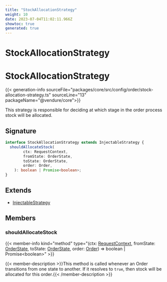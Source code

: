```yaml
---
title: "StockAllocationStrategy"
weight: 10
date: 2023-07-04T11:02:11.966Z
showtoc: true
generated: true
---
```

<!-- This file was generated from the Vendure source. Do not modify. Instead, re-run the "docs:build" script -->

# StockAllocationStrategy
<div class="symbol">


# StockAllocationStrategy

{{< generation-info sourceFile="packages/core/src/config/order/stock-allocation-strategy.ts" sourceLine="13" packageName="@vendure/core">}}

This strategy is responsible for deciding at which stage in the order process
stock will be allocated.

## Signature

```TypeScript
interface StockAllocationStrategy extends InjectableStrategy {
  shouldAllocateStock(
        ctx: RequestContext,
        fromState: OrderState,
        toState: OrderState,
        order: Order,
    ): boolean | Promise<boolean>;
}
```
## Extends

 * <a href='/typescript-api/common/injectable-strategy#injectablestrategy'>InjectableStrategy</a>


## Members

### shouldAllocateStock

{{< member-info kind="method" type="(ctx: <a href='/typescript-api/request/request-context#requestcontext'>RequestContext</a>, fromState: <a href='/typescript-api/orders/order-process#orderstate'>OrderState</a>, toState: <a href='/typescript-api/orders/order-process#orderstate'>OrderState</a>, order: <a href='/typescript-api/entities/order#order'>Order</a>) => boolean | Promise&#60;boolean&#62;"  >}}

{{< member-description >}}This method is called whenever an Order transitions from one state to another.
If it resolves to `true`, then stock will be allocated for this order.{{< /member-description >}}


</div>

